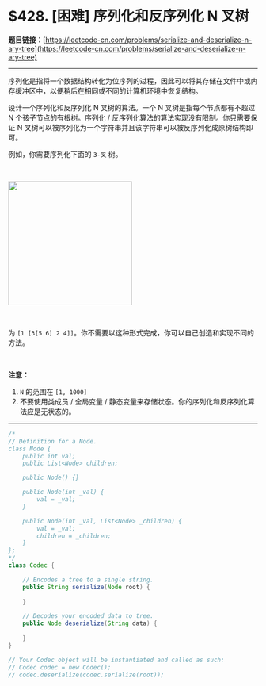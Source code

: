 # $428. [困难] 序列化和反序列化 N 叉树

**题目链接：**[https://leetcode-cn.com/problems/serialize-and-deserialize-n-ary-tree](https://leetcode-cn.com/problems/serialize-and-deserialize-n-ary-tree)

---

<div class="content__1Y2H">
 <div class="notranslate">
  <p>序列化是指将一个数据结构转化为位序列的过程，因此可以将其存储在文件中或内存缓冲区中，以便稍后在相同或不同的计算机环境中恢复结构。</p> 
  <p>设计一个序列化和反序列化 N 叉树的算法。一个 N 叉树是指每个节点都有不超过 N 个孩子节点的有根树。序列化 / 反序列化算法的算法实现没有限制。你只需要保证 N 叉树可以被序列化为一个字符串并且该字符串可以被反序列化成原树结构即可。</p> 
  <p>例如，你需要序列化下面的 <code>3-叉</code> 树。</p> 
  <p>&nbsp;</p> 
  <p><img style="width: 250px;" src="/uploads/2018/10/12/narytreeexample.png"></p> 
  <p>&nbsp;</p> 
  <p>为&nbsp;<code>[1 [3[5 6] 2 4]]</code>。你不需要以这种形式完成，你可以自己创造和实现不同的方法。</p> 
  <p>&nbsp;</p> 
  <p><strong>注意：</strong></p> 
  <ol> 
   <li><code>N</code>&nbsp;的范围在 <code>[1, 1000]</code></li> 
   <li>不要使用类成员 / 全局变量 / 静态变量来存储状态。你的序列化和反序列化算法应是无状态的。</li> 
  </ol> 
 </div>
</div>

---

```java
/*
// Definition for a Node.
class Node {
    public int val;
    public List<Node> children;

    public Node() {}

    public Node(int _val) {
        val = _val;
    }

    public Node(int _val, List<Node> _children) {
        val = _val;
        children = _children;
    }
};
*/
class Codec {

    // Encodes a tree to a single string.
    public String serialize(Node root) {
        
    }

    // Decodes your encoded data to tree.
    public Node deserialize(String data) {
        
    }
}

// Your Codec object will be instantiated and called as such:
// Codec codec = new Codec();
// codec.deserialize(codec.serialize(root));
```